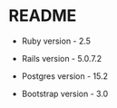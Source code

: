 # README


* Ruby version - 2.5

* Rails version - 5.0.7.2

* Postgres version - 15.2

* Bootstrap version -  3.0
